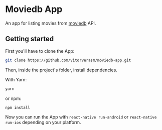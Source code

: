 # Moviedb App

An app for listing movies from [moviedb](https://developers.themoviedb.org/3/getting-started/introduction) API.

## Getting started

First you'll have to clone the App:

```bash
git clone https://github.com/vitorverasm/moviedb-app.git
```

Then, inside the project's folder, install dependencies.

With Yarn:

```bash
yarn
```

or npm:

```bash
npm install
```

Now you can run the App with `react-native run-android` or `react-native run-ios` depending on your platform.
